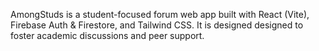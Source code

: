 AmongStuds is a student-focused forum web app built with React (Vite), Firebase Auth & Firestore, and Tailwind CSS. It is designed designed to foster academic discussions and peer support.
